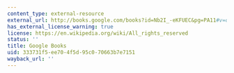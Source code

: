 ```yaml
---
content_type: external-resource
external_url: http://books.google.com/books?id=Nb2I_-eKFUEC&pg=PA11#v=onepage
has_external_license_warning: true
license: https://en.wikipedia.org/wiki/All_rights_reserved
status: ''
title: Google Books
uid: 333731f5-ee70-4f5d-95c0-70663b7e7151
wayback_url: ''
---
```

